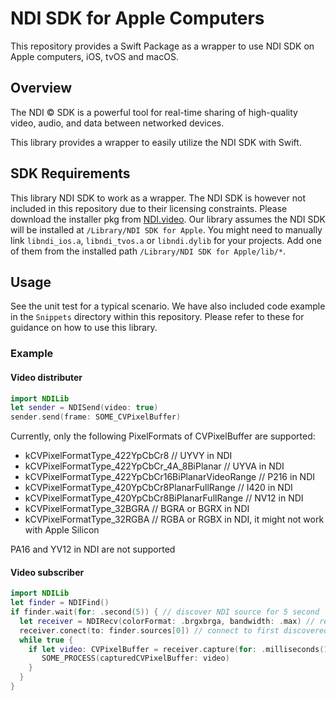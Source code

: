 # NDI SDK for Apple Computers

This repository provides a Swift Package as a wrapper to use NDI SDK on Apple computers, iOS, tvOS and macOS.

## Overview

The NDI &copy; SDK is a powerful tool for real-time sharing of high-quality video, audio, and data between networked devices.

This library provides a wrapper to easily utilize the NDI SDK with Swift.

## SDK Requirements

This library NDI SDK to work as a wrapper. The NDI SDK is however not included in this repository due to their licensing constraints. Please download the installer pkg from [NDI.video](https://ndi.video/for-developers/ndi-sdk/download/). Our library assumes the NDI SDK will be installed at `/Library/NDI SDK for Apple`.
You might need to manually link `libndi_ios.a`, `libndi_tvos.a` or `libndi.dylib` for your projects. Add one of them from the installed path `/Library/NDI SDK for Apple/lib/*`.

## Usage

See the unit test for a typical scenario. We have also included code example in the `Snippets` directory within this repository. Please refer to these for guidance on how to use this library.

### Example

#### Video distributer

```swift
import NDILib
let sender = NDISend(video: true)
sender.send(frame: SOME_CVPixelBuffer) 
```
Currently, only the following PixelFormats of CVPixelBuffer are supported:
 - kCVPixelFormatType_422YpCbCr8 // UYVY in NDI
 - kCVPixelFormatType_422YpCbCr_4A_8BiPlanar // UYVA in NDI
 - kCVPixelFormatType_422YpCbCr16BiPlanarVideoRange // P216 in NDI
 - kCVPixelFormatType_420YpCbCr8PlanarFullRange // I420 in NDI
 - kCVPixelFormatType_420YpCbCr8BiPlanarFullRange // NV12 in NDI
 - kCVPixelFormatType_32BGRA // BGRA or BGRX in NDI
 - kCVPixelFormatType_32RGBA // RGBA or RGBX in NDI, it might not work with Apple Silicon

PA16 and YV12 in NDI are not supported

#### Video subscriber
```swift
import NDILib
let finder = NDIFind()
if finder.wait(for: .second(5)) { // discover NDI source for 5 second
  let receiver = NDIRecv(colorFormat: .brgxbrga, bandwidth: .max) // receive color format is BGRA
  receiver.conect(to: finder.sources[0]) // connect to first discovered source
  while true {
    if let video: CVPixelBuffer = receiver.capture(for: .milliseconds(100)) {
       SOME_PROCESS(capturedCVPixelBuffer: video)
    }
  }
}
```

